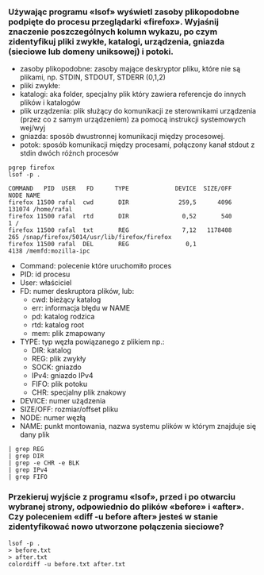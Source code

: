 ### Używając programu «lsof» wyświetl zasoby plikopodobne podpięte do procesu przeglądarki «firefox». Wyjaśnij znaczenie poszczególnych kolumn wykazu, po czym zidentyfikuj pliki zwykłe, katalogi, urządzenia, gniazda (sieciowe lub domeny uniksowej) i potoki.

- zasoby plikopodobne: zasoby mające deskryptor pliku, które nie są plikami, np. STDIN, STDOUT, STDERR (0,1,2)
- pliki zwykłe:
- katalogi: aka folder, specjalny plik który zawiera referencje do innych plików i katalogów
- plik urządzenia: plik służący do komunikacji ze sterownikami urządzenia (przez co z samym urządzeniem) za pomocą instrukcji systemowych wej/wyj
- gniazda: sposób dwustronnej komunikacji między procesowej.
- potok: sposób komunikacji między procesami, połączony kanał stdout z stdin dwóch różnch procesów

```
pgrep firefox
lsof -p .

COMMAND   PID  USER   FD      TYPE             DEVICE  SIZE/OFF    NODE NAME
firefox 11500 rafal  cwd       DIR              259,5      4096  131074 /home/rafal
firefox 11500 rafal  rtd       DIR               0,52       540       1 /
firefox 11500 rafal  txt       REG               7,12   1178408     265 /snap/firefox/5014/usr/lib/firefox/firefox
firefox 11500 rafal  DEL       REG                0,1              4138 /memfd:mozilla-ipc
```

- Command: polecenie które uruchomiło proces
- PID: id procesu
- User: właściciel
- FD: numer deskruptora plików, lub:
  - cwd: bieżący katalog
  - err: informacja błędu w NAME
  - pd: katalog rodzica
  - rtd: katalog root
  - mem: plik zmapowany
- TYPE: typ węzła powiązanego z plikiem np.:
  - DIR: katalog
  - REG: plik zwykły
  - SOCK: gniazdo
  - IPv4: gniazdo IPv4
  - FIFO: plik potoku
  - CHR: specjalny plik znakowy
- DEVICE: numer użądzenia
- SIZE/OFF: rozmiar/offset pliku
- NODE: numer węzłą
- NAME: punkt montowania, nazwa systemu plików w którym znajduje się dany plik

```
| grep REG
| grep DIR
| grep -e CHR -e BLK
| grep IPv4
| grep FIFO
```

### Przekieruj wyjście z programu «lsof», przed i po otwarciu wybranej strony, odpowiednio do plików «before» i «after». Czy poleceniem «diff -u before after» jesteś w stanie zidentyfikować nowo utworzone połączenia sieciowe?

```
lsof -p .
> before.txt
> after.txt
colordiff -u before.txt after.txt
```

